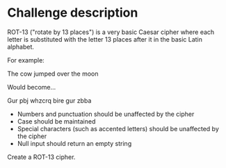 # Challenge description


ROT-13 ("rotate by 13 places") is a very basic Caesar cipher where each letter is substituted with the letter 13 places after it in the basic Latin alphabet.

For example:

The cow jumped over the moon

Would become…

Gur pbj whzcrq bire gur zbba

* Numbers and punctuation should be unaffected by the cipher
* Case should be maintained
* Special characters (such as accented letters) should be unaffected by the cipher
* Null input should return an empty string

Create a ROT-13 cipher.
